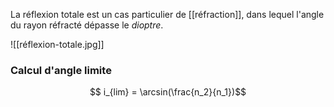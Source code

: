 La réflexion totale est un cas particulier de [[réfraction]], dans lequel l'angle du rayon réfracté dépasse le *dioptre*.

![[réflexion-totale.jpg]]

### Calcul d'angle limite

$$ i_{lim} = \arcsin(\frac{n_2}{n_1})$$

